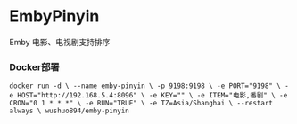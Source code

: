 # EmbyPinyin

Emby 电影、电视剧支持排序

### Docker部署

`docker run -d \
--name emby-pinyin \
-p 9198:9198 \
-e PORT="9198" \
-e HOST="http://192.168.5.4:8096" \
-e KEY="" \
-e ITEM="电影,番剧" \
-e CRON="0 1 * * *" \
-e RUN="TRUE" \
-e TZ=Asia/Shanghai \
--restart always \
wushuo894/emby-pinyin`
